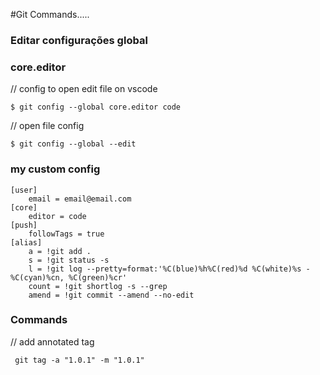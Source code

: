 #Git Commands.....

### Editar configurações global

### core.editor

// config to open edit file on vscode

` $ git config --global core.editor code `


// open file config

` $ git config --global --edit `

### my custom config

```
[user]
	email = email@email.com
[core]
	editor = code
[push] 
	followTags = true
[alias]
    a = !git add .
	s = !git status -s
    l = !git log --pretty=format:'%C(blue)%h%C(red)%d %C(white)%s - %C(cyan)%cn, %C(green)%cr'
	count = !git shortlog -s --grep 
	amend = !git commit --amend --no-edit 
```


### Commands

// add annotated tag
```
 git tag -a "1.0.1" -m "1.0.1"
```
